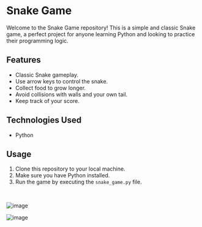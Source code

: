 # Snake Game

Welcome to the Snake Game repository! This is a simple and classic Snake game, a perfect project for anyone learning Python and looking to practice their programming logic.

## Features

- Classic Snake gameplay.
- Use arrow keys to control the snake.
- Collect food to grow longer.
- Avoid collisions with walls and your own tail.
- Keep track of your score.

## Technologies Used

- Python

## Usage

1. Clone this repository to your local machine.
2. Make sure you have Python installed.
3. Run the game by executing the `snake_game.py` file.

<br>

![image](https://github.com/CarneiroD/Snake-Game/assets/104696624/6702f0fb-e79d-4c5b-b706-0603d61de2ae)

![image](https://github.com/CarneiroD/Snake-Game/assets/104696624/b323108a-fa76-4616-b767-cb10d1618d4b)
